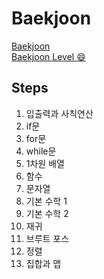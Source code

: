 # Baekjoon
<a href='https://www.acmicpc.net/step'>Baekjoon</a><br>
<a href='https://solved.ac/profile/yeanvely'>Baekjoon Level :smile:</a>

## Steps
1. 입출력과 사칙연산
2. if문
3. for문
4. while문
5. 1차원 배열
6. 함수
7. 문자열
8. 기본 수학 1
9. 기본 수학 2
10. 재귀
11. 브루트 포스
12. 정렬
13. 집합과 맵
